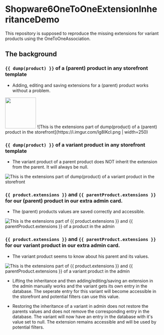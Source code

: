 # Shopware6OneToOneExtensionInheritanceDemo
This repository is supposed to reproduce the missing extensions for variant products using the OneToOneAssociation.

## The background

### ```{{ dump(product) }}``` of a (parent) product in any storefront template
- Adding, editing and saving extensions for a (parent) product works without a problem.

<img src="https://i.imgur.com/lg8lKcI.png" width="100" height="100">
![This is the extensions part of dump(product) of a (parent) product in the storefront](https://i.imgur.com/lg8lKcI.png | width=250)

### ```{{ dump(product) }}``` of a variant product in any storefront template
- The variant product of a parent product does NOT inherit the extension from the parent. It will always be null.

![This is the extensions part of dump(product) of a variant product in the storefront](https://i.imgur.com/3TDdi1l.png)

### ```{{ product.extensions }}``` and ```{{ parentProduct.extensions }}``` for our (parent) product in our extra admin card.
- The (parent) products values are saved correctly and accessible.

![This is the extensions part of {{ product.extensions }} and {{ parentProduct.extensions }} of a product in the admin](https://i.imgur.com/cAe5lbr.png)

### ```{{ product.extensions }}``` and ```{{ parentProduct.extensions }}``` for our variant product in our extra admin card.
- The variant product seems to know about his parent and its values.

![This is the extensions part of {{ product.extensions }} and {{ parentProduct.extensions }} of a variant product in the admin](https://i.imgur.com/ZjH3W8r.png)
    
- Lifting the inheritance and then adding/editing/saving an extension in the admin manually works and the variant gets its own entry in the database. The seperate entry for this variant will become accessible in the storefront and potential filters can use this value.

- Restoring the inheritance of a variant in admin does not restore the parents values and does not remove the corresponding entry in the database. The variant will now have an entry in the database with it's value set to null. The extension remains accessible and will be used by potential filters.
